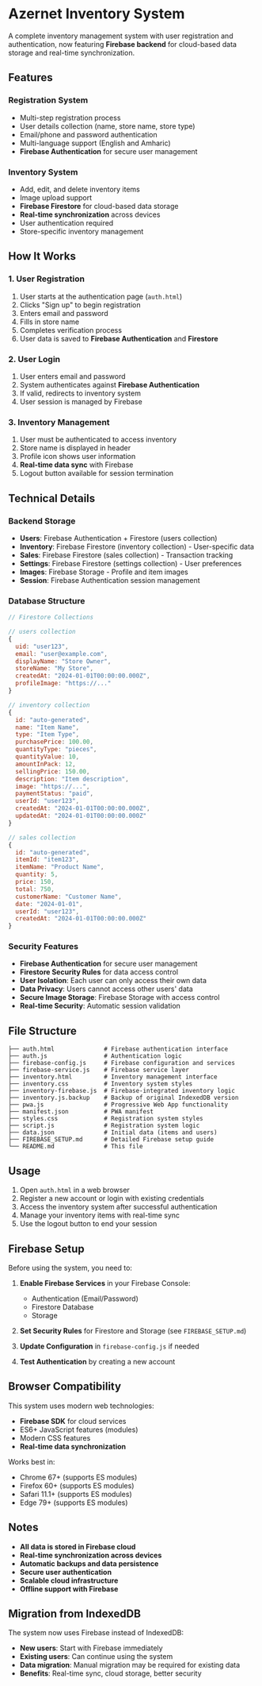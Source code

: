 # Azernet Inventory System

A complete inventory management system with user registration and authentication, now featuring **Firebase backend** for cloud-based data storage and real-time synchronization.

## Features

### Registration System
- Multi-step registration process
- User details collection (name, store name, store type)
- Email/phone and password authentication
- Multi-language support (English and Amharic)
- **Firebase Authentication** for secure user management

### Inventory System
- Add, edit, and delete inventory items
- Image upload support
- **Firebase Firestore** for cloud-based data storage
- **Real-time synchronization** across devices
- User authentication required
- Store-specific inventory management

## How It Works

### 1. User Registration
1. User starts at the authentication page (`auth.html`)
2. Clicks "Sign up" to begin registration
3. Enters email and password
4. Fills in store name
5. Completes verification process
6. User data is saved to **Firebase Authentication** and **Firestore**

### 2. User Login
1. User enters email and password
2. System authenticates against **Firebase Authentication**
3. If valid, redirects to inventory system
4. User session is managed by Firebase

### 3. Inventory Management
1. User must be authenticated to access inventory
2. Store name is displayed in header
3. Profile icon shows user information
4. **Real-time data sync** with Firebase
5. Logout button available for session termination

## Technical Details

### Backend Storage
- **Users**: Firebase Authentication + Firestore (users collection)
- **Inventory**: Firebase Firestore (inventory collection) - User-specific data
- **Sales**: Firebase Firestore (sales collection) - Transaction tracking
- **Settings**: Firebase Firestore (settings collection) - User preferences
- **Images**: Firebase Storage - Profile and item images
- **Session**: Firebase Authentication session management

### Database Structure
```javascript
// Firestore Collections

// users collection
{
  uid: "user123",
  email: "user@example.com",
  displayName: "Store Owner",
  storeName: "My Store",
  createdAt: "2024-01-01T00:00:00.000Z",
  profileImage: "https://..."
}

// inventory collection
{
  id: "auto-generated",
  name: "Item Name",
  type: "Item Type",
  purchasePrice: 100.00,
  quantityType: "pieces",
  quantityValue: 10,
  amountInPack: 12,
  sellingPrice: 150.00,
  description: "Item description",
  image: "https://...",
  paymentStatus: "paid",
  userId: "user123",
  createdAt: "2024-01-01T00:00:00.000Z",
  updatedAt: "2024-01-01T00:00:00.000Z"
}

// sales collection
{
  id: "auto-generated",
  itemId: "item123",
  itemName: "Product Name",
  quantity: 5,
  price: 150,
  total: 750,
  customerName: "Customer Name",
  date: "2024-01-01",
  userId: "user123",
  createdAt: "2024-01-01T00:00:00.000Z"
}
```

### Security Features
- **Firebase Authentication** for secure user management
- **Firestore Security Rules** for data access control
- **User Isolation**: Each user can only access their own data
- **Data Privacy**: Users cannot access other users' data
- **Secure Image Storage**: Firebase Storage with access control
- **Real-time Security**: Automatic session validation

## File Structure
```
├── auth.html              # Firebase authentication interface
├── auth.js                # Authentication logic
├── firebase-config.js     # Firebase configuration and services
├── firebase-service.js    # Firebase service layer
├── inventory.html         # Inventory management interface
├── inventory.css          # Inventory system styles
├── inventory-firebase.js  # Firebase-integrated inventory logic
├── inventory.js.backup    # Backup of original IndexedDB version
├── pwa.js                 # Progressive Web App functionality
├── manifest.json          # PWA manifest
├── styles.css             # Registration system styles
├── script.js              # Registration system logic
├── data.json              # Initial data (items and users)
├── FIREBASE_SETUP.md      # Detailed Firebase setup guide
└── README.md              # This file
```

## Usage

1. Open `auth.html` in a web browser
2. Register a new account or login with existing credentials
3. Access the inventory system after successful authentication
4. Manage your inventory items with real-time sync
5. Use the logout button to end your session

## Firebase Setup

Before using the system, you need to:

1. **Enable Firebase Services** in your Firebase Console:
   - Authentication (Email/Password)
   - Firestore Database
   - Storage

2. **Set Security Rules** for Firestore and Storage (see `FIREBASE_SETUP.md`)

3. **Update Configuration** in `firebase-config.js` if needed

4. **Test Authentication** by creating a new account

## Browser Compatibility

This system uses modern web technologies:
- **Firebase SDK** for cloud services
- ES6+ JavaScript features (modules)
- Modern CSS features
- **Real-time data synchronization**

Works best in:
- Chrome 67+ (supports ES modules)
- Firefox 60+ (supports ES modules)
- Safari 11.1+ (supports ES modules)
- Edge 79+ (supports ES modules)

## Notes

- **All data is stored in Firebase cloud**
- **Real-time synchronization across devices**
- **Automatic backups and data persistence**
- **Secure user authentication**
- **Scalable cloud infrastructure**
- **Offline support with Firebase**

## Migration from IndexedDB

The system now uses Firebase instead of IndexedDB:
- **New users**: Start with Firebase immediately
- **Existing users**: Can continue using the system
- **Data migration**: Manual migration may be required for existing data
- **Benefits**: Real-time sync, cloud storage, better security
